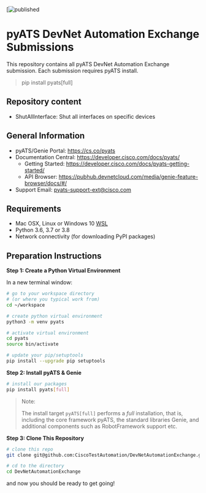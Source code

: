 [![published](https://pubhub.devnetcloud.com/media/pyats-genie-docs/docs/imgs/pyats.png#developer.cisco.com)

# pyATS DevNet Automation Exchange Submissions

This repository contains all pyATS DevNet Automation Exchange submission. Each submission requires pyATS install.

> pip install pyats[full]

## Repository content

* ShutAllInterface: Shut all interfaces on specific devices

## General Information

- pyATS/Genie Portal: https://cs.co/pyats
- Documentation Central: https://developer.cisco.com/docs/pyats/
  - Getting Started: https://developer.cisco.com/docs/pyats-getting-started/
  - API Browser: https://pubhub.devnetcloud.com/media/genie-feature-browser/docs/#/
- Support Email: pyats-support-ext@cisco.com

## Requirements

- Mac OSX, Linux or Windows 10 [WSL](https://docs.microsoft.com/en-us/windows/wsl/install-win10)
- Python 3.6, 3.7 or 3.8
- Network connectivity (for downloading PyPI packages)

## Preparation Instructions

**Step 1: Create a Python Virtual Environment**

In a new terminal window:

```bash
# go to your workspace directory
# (or where you typical work from)
cd ~/workspace

# create python virtual environment
python3 -m venv pyats

# activate virtual environment
cd pyats
source bin/activate

# update your pip/setuptools
pip install --upgrade pip setuptools
```

**Step 2: Install pyATS & Genie**

```bash
# install our packages 
pip install pyats[full]
```

> Note:
>
> The install target `pyATS[full]` performs a *full* installation, that is, 
> including the core framework pyATS, the standard libraries Genie, and 
> additional components such as RobotFramework support etc.

**Step 3: Clone This Repository**

```bash
# clone this repo
git clone git@github.com:CiscoTestAutomation/DevNetAutomationExchange.git

# cd to the directory
cd DevNetAutomationExchange
```

and now you should be ready to get going!


